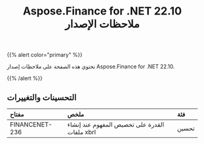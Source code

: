 ﻿---
title: Aspose.Finance for .NET 22.10 ملاحظات الإصدار
type: docs
weight: 17
url: /ar/net/aspose-finance-for-net-22-10-release-notes/
---
{{% alert color="primary" %}}

تحتوي هذه الصفحة على ملاحظات إصدار Aspose.Finance for .NET 22.10.

{{% /alert %}}

## **التحسينات والتغييرات**

|**مفتاح**|**ملخص**|**فئة**|
|:- |:- |:- |
|FINANCENET-236| القدرة على تخصيص المفهوم عند إنشاء ملفات xbrl|تحسين|
